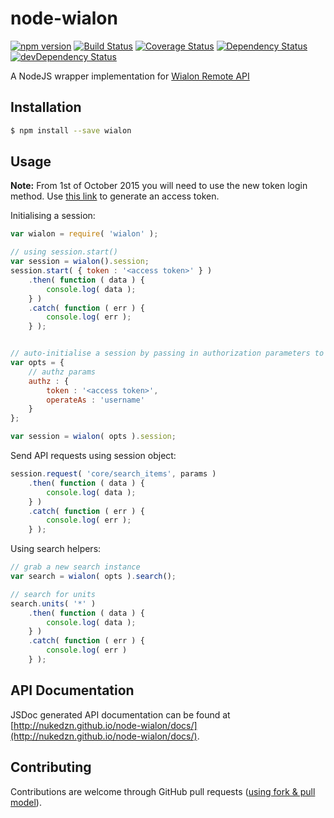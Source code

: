 node-wialon
===========

[![npm version](https://img.shields.io/npm/v/wialon.svg)](https://www.npmjs.com/package/wialon)
[![Build Status](https://travis-ci.org/nukedzn/node-wialon.svg?branch=master)](https://travis-ci.org/nukedzn/node-wialon)
[![Coverage Status](https://coveralls.io/repos/nukedzn/node-wialon/badge.svg)](https://coveralls.io/r/nukedzn/node-wialon)
[![Dependency Status](https://david-dm.org/nukedzn/node-wialon.svg)](https://david-dm.org/nukedzn/node-wialon)
[![devDependency Status](https://david-dm.org/nukedzn/node-wialon/dev-status.svg)](https://david-dm.org/nukedzn/node-wialon#info=devDependencies)

A NodeJS wrapper implementation for [Wialon Remote API](http://sdk.wialon.com/wiki/en/kit/remoteapi/remoteapi)


## Installation

``` sh
$ npm install --save wialon
```


## Usage

**Note:** From 1st of October 2015 you will need to use the new token login method. Use [this link](https://hosting.wialon.com/login.html?client_id=node-wialon&access_type=0xfff&activation_time=0&duration=0&lang=en&flags=0x1)
to generate an access token.

Initialising a session:
``` js
var wialon = require( 'wialon' );

// using session.start()
var session = wialon().session;
session.start( { token : '<access token>' } )
	.then( function ( data ) {
		console.log( data );
	} )
	.catch( function ( err ) {
		console.log( err );
	} );


// auto-initialise a session by passing in authorization parameters to the factory method
var opts = {
	// authz params
	authz : {
		token : '<access token>',
		operateAs : 'username'
	}
};

var session = wialon( opts ).session;
```

Send API requests using session object:
``` js
session.request( 'core/search_items', params )
	.then( function ( data ) {
		console.log( data );
	} )
	.catch( function ( err ) {
		console.log( err );
	} );

```

Using search helpers:
``` js
// grab a new search instance
var search = wialon( opts ).search();

// search for units
search.units( '*' )
	.then( function ( data ) {
		console.log( data );
	} )
	.catch( function ( err ) {
		console.log( err )
	} );
```

## API Documentation

JSDoc generated API documentation can be found at [http://nukedzn.github.io/node-wialon/docs/](http://nukedzn.github.io/node-wialon/docs/).


## Contributing

Contributions are welcome through GitHub pull requests ([using fork & pull model](https://help.github.com/articles/using-pull-requests/#fork--pull)).

